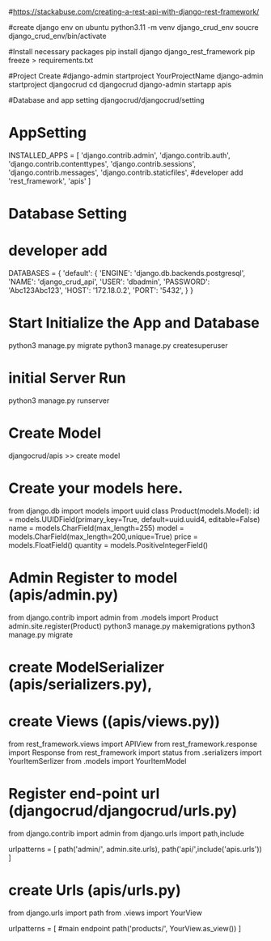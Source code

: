 #https://stackabuse.com/creating-a-rest-api-with-django-rest-framework/

#create django env on ubuntu
python3.11 -m venv django_crud_env
soucre django_crud_env/bin/activate

#Install necessary packages
pip install django django_rest_framework
pip freeze > requirements.txt

#Project Create
#django-admin startproject YourProjectName
django-admin startproject djangocrud
cd djangocrud
django-admin startapp apis

#Database and app setting
djangocrud/djangocrud/setting
# AppSetting
INSTALLED_APPS = [
    'django.contrib.admin',
    'django.contrib.auth',
    'django.contrib.contenttypes',
    'django.contrib.sessions',
    'django.contrib.messages',
    'django.contrib.staticfiles',
     #developer add
    'rest_framework',
    'apis'
]

# Database Setting
# developer add
DATABASES = {
    'default': {
        'ENGINE': 'django.db.backends.postgresql',
        'NAME': 'django_crud_api',
        'USER': 'dbadmin',
        'PASSWORD': 'Abc123Abc123',
        'HOST': '172.18.0.2',
        'PORT': '5432',
    }
}

# Start Initialize the App and Database

python3 manage.py migrate
python3 manage.py createsuperuser

# initial Server Run
python3 manage.py runserver

# Create Model

djangocrud/apis >> create model

# Create your models here.
from django.db import models
import uuid
class Product(models.Model):
    id = models.UUIDField(primary_key=True, default=uuid.uuid4, editable=False)
    name = models.CharField(max_length=255)
    model = models.CharField(max_length=200,unique=True)
    price = models.FloatField()
    quantity = models.PositiveIntegerField()

# Admin Register to model (apis/admin.py)

from django.contrib import admin
from .models import Product
admin.site.register(Product)
python3 manage.py makemigrations
python3 manage.py migrate

# create ModelSerializer (apis/serializers.py),



# create Views ((apis/views.py))

from rest_framework.views import APIView
from rest_framework.response import Response
from rest_framework import status
from .serializers import YourItemSerlizer
from .models import YourItemModel

# Register end-point url (djangocrud/djangocrud/urls.py)

from django.contrib import admin
from django.urls import path,include

urlpatterns = [
    path('admin/', admin.site.urls),
    path('api/',include('apis.urls'))
]

# create Urls (apis/urls.py)
from django.urls import path
from .views import YourView

urlpatterns = [
    #main endpoint
    path('products/', YourView.as_view())
]



